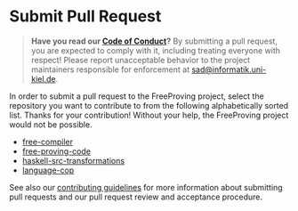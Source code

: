 # Submit Pull Request

> **Have you read our [Code of Conduct][guidelines/CODE_OF_CONDUCT]?**
> By submitting a pull request, you are expected to comply with it, including treating everyone with respect!
> Please report unacceptable behavior to the project maintainers responsible for enforcement at [sad@informatik.uni-kiel.de](mailto:sad@informatik.uni-kiel.de).

In order to submit a pull request to the FreeProving project, select the repository you want to contribute to from the following alphabetically sorted list.
Thanks for your contribution!
Without your help, the FreeProving project would not be possible.

 - [free-compiler][]
 - [free-proving-code][]
 - [haskell-src-transformations][]
 - [language-cop][]

See also our [contributing guidelines][guidelines/CONTRIBUTING] for more information about submitting pull requests and our pull request review and acceptance procedure.

[guidelines/CODE_OF_CONDUCT]:
  https://github.com/FreeProving/guidelines/blob/master/CODE_OF_CONDUCT.md
  "FreeProving Guidelines — Code of Conduct"
[guidelines/CONTRIBUTING]:
  https://github.com/FreeProving/guidelines/blob/master/CONTRIBUTING.md#contributing-code
  "FreeProving Guidelines — Contributing Guidelines — Contributing Code"

[free-compiler]:
  https://github.com/FreeProving/free-compiler/pulls
  "Free Compiler — Pull Requests"

[free-proving-code]:
  https://github.com/FreeProving/free-proving-code/pulls
  "free-proving-code — Pull Requests"

[haskell-src-transformations]:
  https://github.com/FreeProving/haskell-src-transformations/pulls
  "haskell-src-transformations — Pull Requests"

[language-cop]:
  https://github.com/FreeProving/language-cop/pulls
  "language-cop — Pull Requests"
